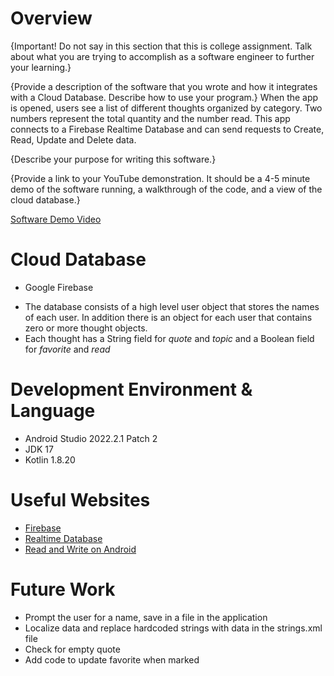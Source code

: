 # Overview

{Important! Do not say in this section that this is college assignment. Talk about what you are trying to accomplish as a software engineer to further your learning.}

{Provide a description of the software that you wrote and how it integrates with a Cloud Database. Describe how to use your program.}
When the app is opened, users see a list of different thoughts organized by category. Two numbers represent the total quantity and the number read.
This app connects to a Firebase Realtime Database and can send requests to Create, Read, Update and Delete data.


{Describe your purpose for writing this software.}

{Provide a link to your YouTube demonstration. It should be a 4-5 minute demo of the software running, a walkthrough of the code, and a view of the cloud database.}

[Software Demo Video](https://github.com/blackadder-git/byui/tree/main/cse310/cookie.html)

# Cloud Database

* Google Firebase

- The database consists of a high level user object that stores the names of each user. In addition there is an object for each user that contains zero or more thought objects.
- Each thought has a String field for *quote* and *topic* and a Boolean field for *favorite* and *read*

# Development Environment & Language

- Android Studio 2022.2.1 Patch 2
- JDK 17
- Kotlin 1.8.20

# Useful Websites

- [Firebase](https://firebase.google.com/)
- [Realtime Database](https://firebase.google.com/docs/database)
- [Read and Write on Android](https://firebase.google.com/docs/database/android/read-and-write)

# Future Work

- Prompt the user for a name, save in a file in the application
- Localize data and replace hardcoded strings with data in the strings.xml file
- Check for empty quote
- Add code to update favorite when marked
